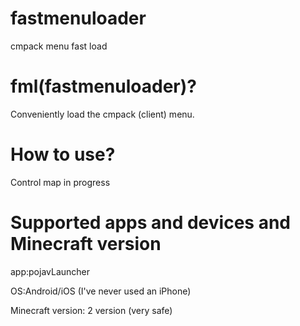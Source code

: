 # fastmenuloader
cmpack menu fast load

# fml(fastmenuloader)?
Conveniently load the cmpack (client) menu.

# How to use?
Control map in progress

# Supported apps and devices and Minecraft version
app:pojavLauncher

OS:Android/iOS (I've never used an iPhone)

Minecraft version: 2 version (very safe)
